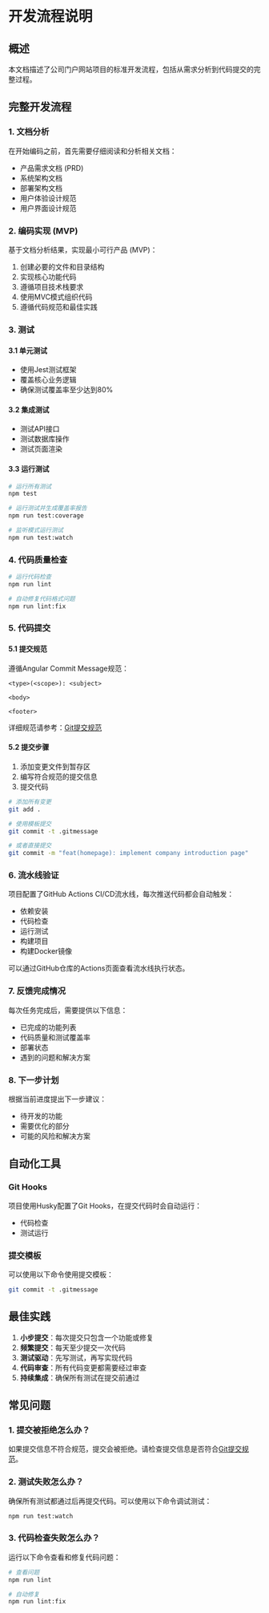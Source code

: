 # 开发流程说明

## 概述

本文档描述了公司门户网站项目的标准开发流程，包括从需求分析到代码提交的完整过程。

## 完整开发流程

### 1. 文档分析

在开始编码之前，首先需要仔细阅读和分析相关文档：

- 产品需求文档 (PRD)
- 系统架构文档
- 部署架构文档
- 用户体验设计规范
- 用户界面设计规范

### 2. 编码实现 (MVP)

基于文档分析结果，实现最小可行产品 (MVP)：

1. 创建必要的文件和目录结构
2. 实现核心功能代码
3. 遵循项目技术栈要求
4. 使用MVC模式组织代码
5. 遵循代码规范和最佳实践

### 3. 测试

#### 3.1 单元测试

- 使用Jest测试框架
- 覆盖核心业务逻辑
- 确保测试覆盖率至少达到80%

#### 3.2 集成测试

- 测试API接口
- 测试数据库操作
- 测试页面渲染

#### 3.3 运行测试

```bash
# 运行所有测试
npm test

# 运行测试并生成覆盖率报告
npm run test:coverage

# 监听模式运行测试
npm run test:watch
```

### 4. 代码质量检查

```bash
# 运行代码检查
npm run lint

# 自动修复代码格式问题
npm run lint:fix
```

### 5. 代码提交

#### 5.1 提交规范

遵循Angular Commit Message规范：

```
<type>(<scope>): <subject>

<body>

<footer>
```

详细规范请参考：[Git提交规范](GitCommitGuidelines.md)

#### 5.2 提交步骤

1. 添加变更文件到暂存区
2. 编写符合规范的提交信息
3. 提交代码

```bash
# 添加所有变更
git add .

# 使用模板提交
git commit -t .gitmessage

# 或者直接提交
git commit -m "feat(homepage): implement company introduction page"
```

### 6. 流水线验证

项目配置了GitHub Actions CI/CD流水线，每次推送代码都会自动触发：

- 依赖安装
- 代码检查
- 运行测试
- 构建项目
- 构建Docker镜像

可以通过GitHub仓库的Actions页面查看流水线执行状态。

### 7. 反馈完成情况

每次任务完成后，需要提供以下信息：

- 已完成的功能列表
- 代码质量和测试覆盖率
- 部署状态
- 遇到的问题和解决方案

### 8. 下一步计划

根据当前进度提出下一步建议：

- 待开发的功能
- 需要优化的部分
- 可能的风险和解决方案

## 自动化工具

### Git Hooks

项目使用Husky配置了Git Hooks，在提交代码时会自动运行：

- 代码检查
- 测试运行

### 提交模板

可以使用以下命令使用提交模板：

```bash
git commit -t .gitmessage
```

## 最佳实践

1. **小步提交**：每次提交只包含一个功能或修复
2. **频繁提交**：每天至少提交一次代码
3. **测试驱动**：先写测试，再写实现代码
4. **代码审查**：所有代码变更都需要经过审查
5. **持续集成**：确保所有测试在提交前通过

## 常见问题

### 1. 提交被拒绝怎么办？

如果提交信息不符合规范，提交会被拒绝。请检查提交信息是否符合[Git提交规范](GitCommitGuidelines.md)。

### 2. 测试失败怎么办？

确保所有测试都通过后再提交代码。可以使用以下命令调试测试：

```bash
npm run test:watch
```

### 3. 代码检查失败怎么办？

运行以下命令查看和修复代码问题：

```bash
# 查看问题
npm run lint

# 自动修复
npm run lint:fix
```